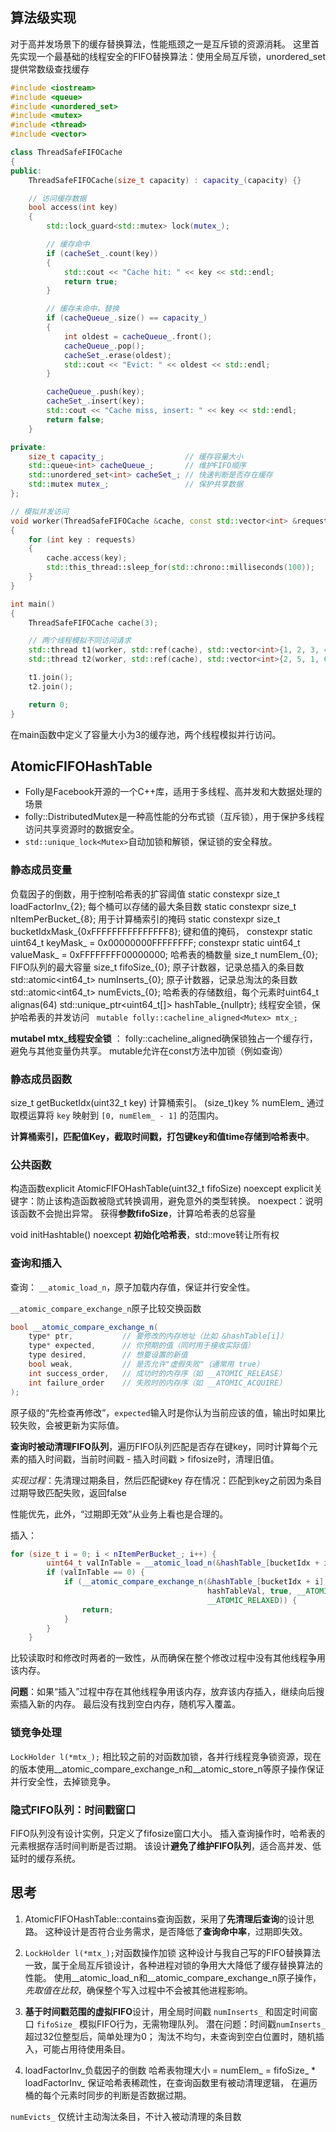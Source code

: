 ## 算法级实现
对于高并发场景下的缓存替换算法，性能瓶颈之一是互斥锁的资源消耗。
这里首先实现一个最基础的线程安全的FIFO替换算法：使用全局互斥锁，unordered_set提供常数级查找缓存
```C++
#include <iostream>
#include <queue>
#include <unordered_set>
#include <mutex>
#include <thread>
#include <vector>

class ThreadSafeFIFOCache
{
public:
    ThreadSafeFIFOCache(size_t capacity) : capacity_(capacity) {}

    // 访问缓存数据
    bool access(int key)
    {
        std::lock_guard<std::mutex> lock(mutex_);

        // 缓存命中
        if (cacheSet_.count(key))
        {
            std::cout << "Cache hit: " << key << std::endl;
            return true;
        }

        // 缓存未命中，替换
        if (cacheQueue_.size() == capacity_)
        {
            int oldest = cacheQueue_.front();
            cacheQueue_.pop();
            cacheSet_.erase(oldest);
            std::cout << "Evict: " << oldest << std::endl;
        }

        cacheQueue_.push(key);
        cacheSet_.insert(key);
        std::cout << "Cache miss, insert: " << key << std::endl;
        return false;
    }

private:
    size_t capacity_;                  // 缓存容量大小
    std::queue<int> cacheQueue_;       // 维护FIFO顺序
    std::unordered_set<int> cacheSet_; // 快速判断是否存在缓存
    std::mutex mutex_;                 // 保护共享数据
};

// 模拟并发访问
void worker(ThreadSafeFIFOCache &cache, const std::vector<int> &requests)
{
    for (int key : requests)
    {
        cache.access(key);
        std::this_thread::sleep_for(std::chrono::milliseconds(100));
    }
}

int main()
{
    ThreadSafeFIFOCache cache(3);

    // 两个线程模拟不同访问请求
    std::thread t1(worker, std::ref(cache), std::vector<int>{1, 2, 3, 4, 1});
    std::thread t2(worker, std::ref(cache), std::vector<int>{2, 5, 1, 6});

    t1.join();
    t2.join();

    return 0;
}

```
在main函数中定义了容量大小为3的缓存池，两个线程模拟并行访问。

## AtomicFIFOHashTable
- Folly是Facebook开源的一个C++库，适用于多线程、高并发和大数据处理的场景
- folly::DistributedMutex是一种高性能的分布式锁（互斥锁），用于保护多线程访问共享资源时的数据安全。
- `std::unique_lock<Mutex>`自动加锁和解锁，保证锁的安全释放。

### 静态成员变量
负载因子的倒数，用于控制哈希表的扩容阈值
static constexpr size_t loadFactorInv_{2};
每个桶可以存储的最大条目数
static constexpr size_t nItemPerBucket_{8};
用于计算桶索引的掩码
static constexpr size_t bucketIdxMask_{0xFFFFFFFFFFFFFFF8};
键和值的掩码，
constexpr static uint64_t keyMask_ = 0x00000000FFFFFFFF;
constexpr static uint64_t valueMask_ = 0xFFFFFFFF00000000;
哈希表的桶数量
size_t numElem_{0};
FIFO队列的最大容量
size_t fifoSize_{0};
原子计数器，记录总插入的条目数
  std::atomic<int64_t> numInserts_{0};
原子计数器，记录总淘汰的条目数
  std::atomic<int64_t> numEvicts_{0};
哈希表的存储数组，每个元素时uint64_t
  alignas(64) std::unique_ptr<uint64_t[]> hashTable_{nullptr};
线程安全锁，保护哈希表的并发访问
  `mutable folly::cacheline_aligned<Mutex> mtx_;`

**mutabel mtx_线程安全锁** ：
folly::cacheline_aligned确保锁独占一个缓存行，避免与其他变量伪共享。
mutable允许在const方法中加锁（例如查询）
### 静态成员函数
size_t getBucketIdx(uint32_t key)
计算桶索引。
(size_t)key % numElem_ 通过取模运算将 `key` 映射到 `[0, numElem_ - 1]` 的范围内。

**计算桶索引，匹配值Key，截取时间戳，打包键key和值time存储到哈希表中**。

### 公共函数
构造函数explicit AtomicFIFOHashTable(uint32_t fifoSize) noexcept
explicit关键字：防止该构造函数被隐式转换调用，避免意外的类型转换。
noexpect：说明该函数不会抛出异常。
获得**参数fifoSize**，计算哈希表的总容量

void initHashtable() noexcept
**初始化哈希表**，std::move转让所有权

### 查询和插入
查询：
`__atomic_load_n`，原子加载内存值，保证并行安全性。

`__atomic_compare_exchange_n`原子比较交换函数
```C++
bool __atomic_compare_exchange_n(
    type* ptr,           // 要修改的内存地址（比如 &hashTable[i]）
    type* expected,      // 你预期的值（同时用于接收实际值）
    type desired,        // 想要设置的新值
    bool weak,           // 是否允许"虚假失败"（通常用 true）
    int success_order,   // 成功时的内存序（如 __ATOMIC_RELEASE）
    int failure_order    // 失败时的内存序（如 __ATOMIC_ACQUIRE）
);
```
原子级的“先检查再修改”，`expected`输入时是你认为当前应该的值，输出时如果比较失败，会被更新为实际值。

**查询时被动清理FIFO队列**，遍历FIFO队列匹配是否存在键key，同时计算每个元素的插入时间戳，当前时间戳 - 插入时间戳 > fifosize时，清理旧值。

*实现过程*：先清理过期条目，然后匹配键key
存在情况：匹配到key之前因为条目过期导致匹配失败，返回false

性能优先，此外，“过期即无效”从业务上看也是合理的。

插入：
```C++
for (size_t i = 0; i < nItemPerBucket_; i++) {
        uint64_t valInTable = __atomic_load_n(&hashTable_[bucketIdx + i], __ATOMIC_RELAXED);
        if (valInTable == 0) {
            if (__atomic_compare_exchange_n(&hashTable_[bucketIdx + i], &valInTable,
                                            hashTableVal, true, __ATOMIC_RELAXED,
                                            __ATOMIC_RELAXED)) {
                return;
            }
        }
    }
```

比较读取时和修改时两者的一致性，从而确保在整个修改过程中没有其他线程争用该内存。

**问题**：如果“插入”过程中存在其他线程争用该内存，放弃该内存插入，继续向后搜索插入新的内存。
最后没有找到空白内存，随机写入覆盖。

### 锁竞争处理
`LockHolder l(*mtx_);`
相比较之前的对函数加锁，各并行线程竞争锁资源，现在的版本使用__atomic_compare_exchange_n和__atomic_store_n等原子操作保证并行安全性，去掉锁竞争。

### 隐式FIFO队列：时间戳窗口
FIFO队列没有设计实例，只定义了fifosize窗口大小。
插入查询操作时，哈希表的元素根据存活时间判断是否过期。
该设计**避免了维护FIFO队列**，适合高并发、低延时的缓存系统。

## 思考
1. AtomicFIFOHashTable::contains查询函数，采用了**先清理后查询**的设计思路。
这种设计是否符合业务需求，是否降低了**查询命中率**，过期即失效。

2. `LockHolder l(*mtx_);`对函数操作加锁
这种设计与我自己写的FIFO替换算法一致，属于全局互斥锁设计，各种进程对锁的争用大大降低了缓存替换算法的性能。
使用__atomic_load_n和__atomic_compare_exchange_n原子操作，*先取值在比较*，确保整个写入过程中不会被其他进程影响。

3. **​基于时间戳范围的虚拟FIFO​**​设计，用全局时间戳 `numInserts_` 和固定时间窗口 `fifoSize_` 模拟FIFO行为，无需物理队列。
潜在问题：时间戳`numInserts_`超过32位整型后，简单处理为0；
淘汰不均匀，未查询到空白位置时，随机插入，可能占用待使用条目。

4. loadFactorInv_负载因子的倒数
哈希表物理大小 = numElem_ = fifoSize_ * loadFactorInv_
保证哈希表稀疏性，在查询函数里有被动清理逻辑，
在遍历桶的每个元素时同步的判断是否数据过期。

`numEvicts_` 仅统计主动淘汰条目，不计入被动清理的条目数